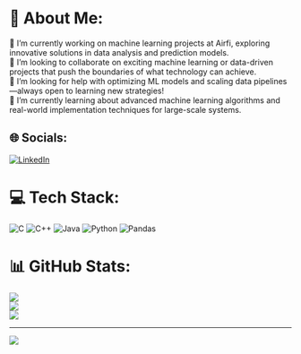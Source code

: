 # 💫 About Me:
🔭 I’m currently working on machine learning projects at Airfi, exploring innovative solutions in data analysis and prediction models.<br>👯 I’m looking to collaborate on exciting machine learning or data-driven projects that push the boundaries of what technology can achieve.<br>🤝 I’m looking for help with optimizing ML models and scaling data pipelines—always open to learning new strategies!<br>🌱 I’m currently learning about advanced machine learning algorithms and real-world implementation techniques for large-scale systems.


## 🌐 Socials:
[![LinkedIn](https://img.shields.io/badge/LinkedIn-%230077B5.svg?logo=linkedin&logoColor=white)](https://linkedin.com/in/guido-biosca-lasa) 

# 💻 Tech Stack:
![C](https://img.shields.io/badge/c-%2300599C.svg?style=for-the-badge&logo=c&logoColor=white) ![C++](https://img.shields.io/badge/c++-%2300599C.svg?style=for-the-badge&logo=c%2B%2B&logoColor=white) ![Java](https://img.shields.io/badge/java-%23ED8B00.svg?style=for-the-badge&logo=openjdk&logoColor=white) ![Python](https://img.shields.io/badge/python-3670A0?style=for-the-badge&logo=python&logoColor=ffdd54) ![Pandas](https://img.shields.io/badge/pandas-%23150458.svg?style=for-the-badge&logo=pandas&logoColor=white)
# 📊 GitHub Stats:
![](https://github-readme-stats.vercel.app/api?username=BioscaG&theme=dark&hide_border=false&include_all_commits=false&count_private=false)<br/>
![](https://github-readme-streak-stats.herokuapp.com/?user=BioscaG&theme=dark&hide_border=false)<br/>
![](https://github-readme-stats.vercel.app/api/top-langs/?username=BioscaG&theme=dark&hide_border=false&include_all_commits=false&count_private=false&layout=compact)

---
[![](https://visitcount.itsvg.in/api?id=BioscaG&icon=0&color=0)](https://visitcount.itsvg.in)
